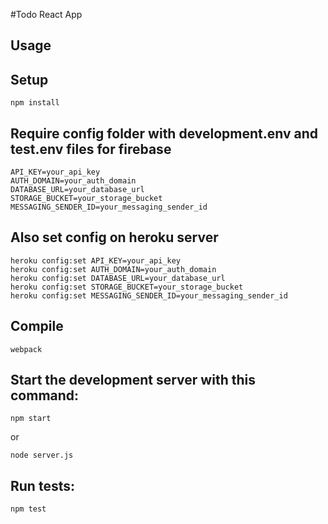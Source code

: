 #Todo React App



Usage
---

Setup
---

```
npm install
```


Require config folder with development.env and test.env files for firebase
---

```
API_KEY=your_api_key
AUTH_DOMAIN=your_auth_domain
DATABASE_URL=your_database_url
STORAGE_BUCKET=your_storage_bucket
MESSAGING_SENDER_ID=your_messaging_sender_id

```

Also set config on heroku server
---

```
heroku config:set API_KEY=your_api_key
heroku config:set AUTH_DOMAIN=your_auth_domain
heroku config:set DATABASE_URL=your_database_url
heroku config:set STORAGE_BUCKET=your_storage_bucket
heroku config:set MESSAGING_SENDER_ID=your_messaging_sender_id

```



Compile
---

```
webpack
```



Start the development server with this command:
---

```
npm start
```
or
```
node server.js
```



Run tests:
---
```
npm test
```
